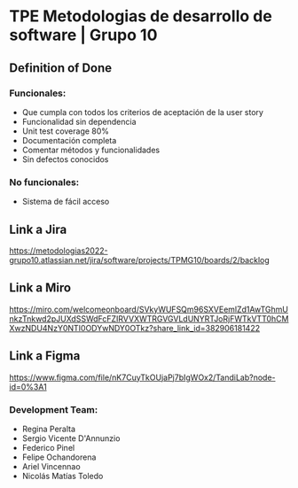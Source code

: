 # TPE Metodologias de desarrollo de software |  Grupo 10
## Definition of Done

### Funcionales: 
  - Que cumpla con todos los criterios de aceptación de la user story
  - Funcionalidad sin dependencia
  - Unit test coverage 80% 
  - Documentación completa
  - Comentar métodos y funcionalidades
  - Sin defectos conocidos
### No funcionales:
  - Sistema de fácil acceso



## Link a Jira
https://metodologias2022-grupo10.atlassian.net/jira/software/projects/TPMG10/boards/2/backlog

## Link a Miro
https://miro.com/welcomeonboard/SVkyWUFSQm96SXVEemlZd1AwTGhmUnkzTnkwd2pJUXdSSWdFcFZIRVVXWTRGVGVLdUNYRTJoRjFWTkVTT0hCMXwzNDU4NzY0NTI0ODYwNDY0OTkz?share_link_id=382906181422

## Link a Figma
https://www.figma.com/file/nK7CuyTkOUjaPj7bIgWOx2/TandiLab?node-id=0%3A1 

### Development Team:
  - Regina Peralta
  - Sergio Vicente D'Annunzio
  - Federico Pinel
  - Felipe Ochandorena
  - Ariel Vincennao
  - Nicolás Matías Toledo
